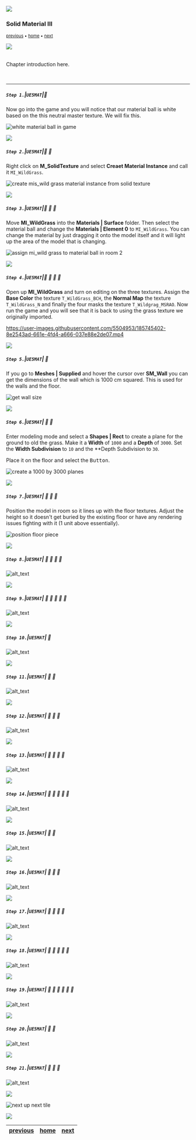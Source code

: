 ![](../images/line3.png)

### Solid Material III

<sub>[previous](../solid-material-ii/README.md#user-content-solid-material-ii) • [home](../README.md#user-content-ue5-intro-to-materials) • [next](../)</sub>

![](../images/line3.png)

<img src="https://via.placeholder.com/1000x4/45D7CA/45D7CA" alt="drawing" height="4px"/>

Chapter introduction here.

<br>

---


##### `Step 1.`\|`UE5MAT`|:small_blue_diamond:

Now go into the game and you will notice that our material ball is white based on the this neutral master texture.  We will fix this.

![white material ball in game](images/whiteBall.png)

![](../images/line2.png)

##### `Step 2.`\|`UE5MAT`|:small_blue_diamond: :small_blue_diamond: 

Right click on **M_SolidTexture** and select **Creaet Material Instance** and call it `MI_WildGrass`.  

![create mis_wild grass material instance from solid texture](images/createMIWIldGrass.png)

![](../images/line2.png)

##### `Step 3.`\|`UE5MAT`|:small_blue_diamond: :small_blue_diamond: :small_blue_diamond:

Move **MI_WildGrass** into the **Materials | Surface** folder.  Then select the material ball and change the **Materials | Element 0** to `MI_WildGrass`. You can change the material by just dragging it onto the model itself and it will light up the area of the model that is changing.

![assign mi_wild grass to material ball in room 2](images/moveAssign.png)

![](../images/line2.png)

##### `Step 4.`\|`UE5MAT`|:small_blue_diamond: :small_blue_diamond: :small_blue_diamond: :small_blue_diamond:

Open up **MI_WildGrass** and turn on editing on the three textures.  Assign the **Base Color** the texture `T_WildGrass_BCH`, the **Normal Map** the texture `T_WildGrass_N` and finally the four masks the texture `T_Wildgrag_MSRAO`.  Now run the game and you will see that it is back to using the grass texture we originally imported.

https://user-images.githubusercontent.com/5504953/185745402-8e2543ad-661e-4fd4-a666-037e88e2de07.mp4

![](../images/line2.png)

##### `Step 5.`\|`UE5MAT`| :small_orange_diamond:

If you go to **Meshes | Supplied** and hover the cursor over **SM_Wall** you can get the dimensions of the wall which is 1000 cm squared. This is used for the walls and the floor.

![get wall size](images/wallSize.png)

![](../images/line2.png)

##### `Step 6.`\|`UE5MAT`| :small_orange_diamond: :small_blue_diamond:

Enter modeling mode and select a **Shapes | Rect** to create a plane for the ground to old the grass.  Make it a **Width** of `1000` and a **Depth** of `3000`.  Set the **Width Subdivision** to `10` and the **Depth Subdivision to `30`.

Place it on the floor and select the <kbd>Button</kbd>.

![create a 1000 by 3000 planes](images/createAPlane.png)

![](../images/line2.png)

##### `Step 7.`\|`UE5MAT`| :small_orange_diamond: :small_blue_diamond: :small_blue_diamond:

Position the model in room so it lines up with the floor textures.   Adjust the height so it doesn't get buried by the existing floor or have any rendering issues fighting with it (1 unit above essentially).

![position floor piece](images/positionInRoom.png)

![](../images/line2.png)

##### `Step 8.`\|`UE5MAT`| :small_orange_diamond: :small_blue_diamond: :small_blue_diamond: :small_blue_diamond:

![alt_text](images/.png)

![](../images/line2.png)

##### `Step 9.`\|`UE5MAT`| :small_orange_diamond: :small_blue_diamond: :small_blue_diamond: :small_blue_diamond: :small_blue_diamond:

![alt_text](images/.png)

![](../images/line2.png)

##### `Step 10.`\|`UE5MAT`| :large_blue_diamond:

![alt_text](images/.png)

![](../images/line2.png)

##### `Step 11.`\|`UE5MAT`| :large_blue_diamond: :small_blue_diamond: 

![alt_text](images/.png)

![](../images/line2.png)


##### `Step 12.`\|`UE5MAT`| :large_blue_diamond: :small_blue_diamond: :small_blue_diamond: 

![alt_text](images/.png)

![](../images/line2.png)

##### `Step 13.`\|`UE5MAT`| :large_blue_diamond: :small_blue_diamond: :small_blue_diamond:  :small_blue_diamond: 

![alt_text](images/.png)

![](../images/line2.png)

##### `Step 14.`\|`UE5MAT`| :large_blue_diamond: :small_blue_diamond: :small_blue_diamond: :small_blue_diamond:  :small_blue_diamond: 

![alt_text](images/.png)

![](../images/line2.png)

##### `Step 15.`\|`UE5MAT`| :large_blue_diamond: :small_orange_diamond: 

![alt_text](images/.png)

![](../images/line2.png)

##### `Step 16.`\|`UE5MAT`| :large_blue_diamond: :small_orange_diamond:   :small_blue_diamond: 

![alt_text](images/.png)

![](../images/line2.png)

##### `Step 17.`\|`UE5MAT`| :large_blue_diamond: :small_orange_diamond: :small_blue_diamond: :small_blue_diamond:

![alt_text](images/.png)

![](../images/line2.png)

##### `Step 18.`\|`UE5MAT`| :large_blue_diamond: :small_orange_diamond: :small_blue_diamond: :small_blue_diamond: :small_blue_diamond:

![alt_text](images/.png)

![](../images/line2.png)

##### `Step 19.`\|`UE5MAT`| :large_blue_diamond: :small_orange_diamond: :small_blue_diamond: :small_blue_diamond: :small_blue_diamond: :small_blue_diamond:

![alt_text](images/.png)

![](../images/line2.png)

##### `Step 20.`\|`UE5MAT`| :large_blue_diamond: :large_blue_diamond:

![alt_text](images/.png)

![](../images/line2.png)

##### `Step 21.`\|`UE5MAT`| :large_blue_diamond: :large_blue_diamond: :small_blue_diamond:

![alt_text](images/.png)


![](../images/line.png)

<!-- <img src="https://via.placeholder.com/1000x100/45D7CA/000000/?text=Next Up - ADD NEXT TITLE"> -->
![next up next tile](images/banner.png)

![](../images/line.png)

| [previous](../solid-material-ii/README.md#user-content-solid-material-ii)| [home](../README.md#user-content-ue5-intro-to-materials) | [next](../)|
|---|---|---|

